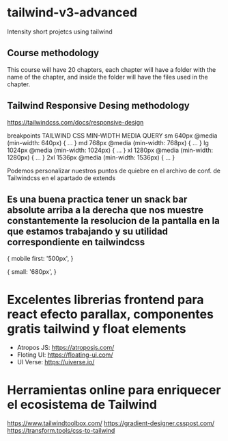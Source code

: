 # tailwind-v3-advanced
Intensity short projetcs using tailwind

## Course methodology
This course will have 20 chapters, each chapter will have a folder with the name of the chapter, and inside the folder will have the files used in the chapter.

## Tailwind Responsive Desing methodology
https://tailwindcss.com/docs/responsive-design

breakpoints
TAILWIND       CSS MIN-WIDTH MEDIA QUERY
sm	640px	   @media (min-width: 640px) { ... }
md	768px	   @media (min-width: 768px) { ... }
lg	1024px	   @media (min-width: 1024px) { ... }
xl	1280px	   @media (min-width: 1280px) { ... }
2xl	1536px	   @media (min-width: 1536px) { ... }

Podemos personalizar nuestros puntos de quiebre en el archivo de conf. de Tailwindcss en el
apartado de extends

## Es una buena practica tener un snack bar absolute arriba a la derecha que nos muestre constantemente la resolucion de la pantalla en la que estamos trabajando y su utilidad correspondiente en tailwindcss
{ 
    mobile first: '500px',
}

{ 
    small: '680px',
}

# Excelentes librerias frontend para react efecto parallax, componentes gratis tailwind y float elements
- Atropos JS: https://atroposjs.com/
- Floting UI: https://floating-ui.com/
- UI Verse: https://uiverse.io/

# Herramientas online para enriquecer el ecosistema de Tailwind
https://www.tailwindtoolbox.com/
https://gradient-designer.csspost.com/
https://transform.tools/css-to-tailwind